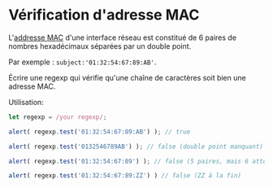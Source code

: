 # Vérification d'adresse MAC

L'[addresse MAC](https://fr.wikipedia.org/wiki/Adresse_MAC) d'une interface réseau est constitué de 6 paires de nombres hexadécimaux séparées par un double point.

Par exemple : `subject:'01:32:54:67:89:AB'`.

Écrire une regexp qui vérifie qu'une chaîne de caractères soit bien une adresse MAC.

Utilisation:
```js
let regexp = /your regexp/;

alert( regexp.test('01:32:54:67:89:AB') ); // true

alert( regexp.test('0132546789AB') ); // false (double point manquant)

alert( regexp.test('01:32:54:67:89') ); // false (5 paires, mais 6 attendues)

alert( regexp.test('01:32:54:67:89:ZZ') ) // false (ZZ à la fin)
```
